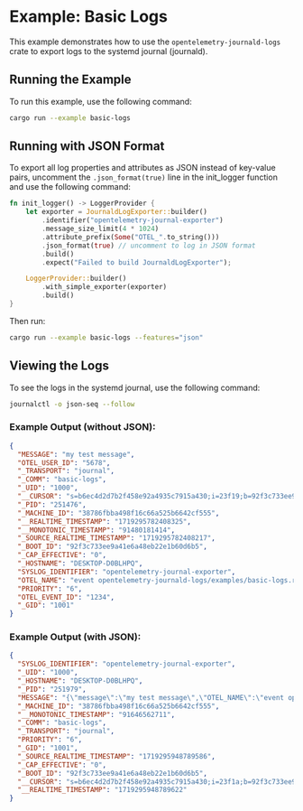 # Example: Basic Logs

This example demonstrates how to use the `opentelemetry-journald-logs` crate to export logs to the systemd journal (journald).

## Running the Example 

To run this example, use the following command:

```sh
cargo run --example basic-logs
```

## Running with JSON Format

To export all log properties and attributes as JSON instead of key-value pairs, uncomment the `.json_format(true)` line in the init_logger function and use the following command:

```rust
fn init_logger() -> LoggerProvider {
    let exporter = JournaldLogExporter::builder()
        .identifier("opentelemetry-journal-exporter")
        .message_size_limit(4 * 1024)
        .attribute_prefix(Some("OTEL_".to_string()))
        .json_format(true) // uncomment to log in JSON format
        .build()
        .expect("Failed to build JournaldLogExporter");

    LoggerProvider::builder()
        .with_simple_exporter(exporter)
        .build()
}
```
Then run:

```sh
cargo run --example basic-logs --features="json"
```

## Viewing the Logs

To see the logs in the systemd journal, use the following command:

```sh
journalctl -o json-seq --follow
```

### Example Output (without JSON):

```json
{
  "MESSAGE": "my test message",
  "OTEL_USER_ID": "5678",
  "_TRANSPORT": "journal",
  "_COMM": "basic-logs",
  "_UID": "1000",
  "__CURSOR": "s=b6ec4d2d7b2f458e92a4935c7915a430;i=23f19;b=92f3c733ee9a41e6a48eb22e1b60d6b5;m=154ca4caa6;t=61bb0be5fd085;x=962d19517545c0b1",
  "_PID": "251476",
  "_MACHINE_ID": "38786fbba498f16c66a525b6642cf555",
  "__REALTIME_TIMESTAMP": "1719295782408325",
  "__MONOTONIC_TIMESTAMP": "91480181414",
  "_SOURCE_REALTIME_TIMESTAMP": "1719295782408217",
  "_BOOT_ID": "92f3c733ee9a41e6a48eb22e1b60d6b5",
  "_CAP_EFFECTIVE": "0",
  "_HOSTNAME": "DESKTOP-D0BLHPQ",
  "SYSLOG_IDENTIFIER": "opentelemetry-journal-exporter",
  "OTEL_NAME": "event opentelemetry-journald-logs/examples/basic-logs.rs:28",
  "PRIORITY": "6",
  "OTEL_EVENT_ID": "1234",
  "_GID": "1001"
}
```

### Example Output (with JSON):

```json
{
  "SYSLOG_IDENTIFIER": "opentelemetry-journal-exporter",
  "_UID": "1000",
  "_HOSTNAME": "DESKTOP-D0BLHPQ",
  "_PID": "251979",
  "MESSAGE": "{\"message\":\"my test message\",\"OTEL_NAME\":\"event opentelemetry-journald-logs/examples/basic-logs.rs:28\",\"OTEL_EVENT_ID\":\"1234\",\"OTEL_USER_ID\":\"5678\"}",
  "_MACHINE_ID": "38786fbba498f16c66a525b6642cf555",
  "__MONOTONIC_TIMESTAMP": "91646562711",
  "_COMM": "basic-logs",
  "_TRANSPORT": "journal",
  "PRIORITY": "6",
  "_GID": "1001",
  "_SOURCE_REALTIME_TIMESTAMP": "1719295948789586",
  "_CAP_EFFECTIVE": "0",
  "_BOOT_ID": "92f3c733ee9a41e6a48eb22e1b60d6b5",
  "__CURSOR": "s=b6ec4d2d7b2f458e92a4935c7915a430;i=23f1a;b=92f3c733ee9a41e6a48eb22e1b60d6b5;m=15568f9197;t=61bb0c84a9776;x=8ee7deaebbd340de",
  "__REALTIME_TIMESTAMP": "1719295948789622"
}
```
